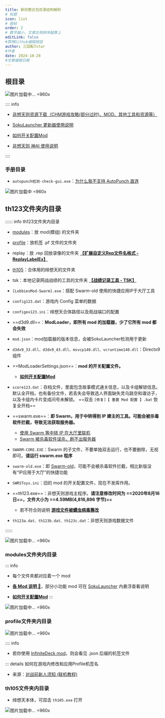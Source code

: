 ```yaml
---
title: 新则整合包目录结构解析
# 标题
icon: list
# 图标
order: 2
# 数字越小，文章左侧排序越靠上
editLink: false
#禁用Github编辑按钮
author: 三回転Tstar
#作者
date: 2024-10-28
#文章编辑日期
---
```

## 根目录

![图片加载中... =960x](https://bu.dusays.com/2024/10/28/671fb3792143a.jpg "根目录")

:::: info 

- [非想天则资源下载（CHM游戏攻略(部分过时)、MOD、其他工具和资源等）](/about/)

- [SokuLauncher 更新器使用说明](/FAQ/update.html)

- [如何开关配置Mod](/mods/WhatsMod.html)

- [非想天则 神AI 使用说明](/FAQ/Others/th123AI.html)

<!-- @include: ../mods/WhatsMod.md#ModReset -->

::::


### 手册目录

- `autopunch检测-check-gui.exe`：[为什么我不支持 AutoPunch 直连](FAQ/Play/AP_NOT_Supported.html)

![图片加载中 =960x](https://bu.dusays.com/2024/10/28/671fb379122e6.jpg "手册目录")

## th123文件夹内目录

:::::: info th123文件夹内目录
- [modules](/FAQ/tree.html#modules%E6%96%87%E4%BB%B6%E5%A4%B9%E5%86%85%E7%9B%AE%E5%BD%95)：放 mod(模组) 的文件夹

- [profile](/FAQ/tree.html#profile%E6%96%87%E4%BB%B6%E5%A4%B9%E5%86%85%E7%9B%AE%E5%BD%95)：放机签 .pf 文件的文件夹

- replay：放 .rep 回放录像的文件夹  [**【扩展自定义Rep文件名格式 - ReplayLabelEx】**](/mods/QoLMods/ReplayLabelEx.html)

- [th105](/FAQ/tree.html#th105%E6%96%87%E4%BB%B6%E5%A4%B9%E5%86%85%E7%9B%AE%E5%BD%95)：合体用的绯想天的文件夹

- tsk：本地记录网战战绩的工具的文件夹  [**【战绩记录工具 - TSK】**](/mods/QoLMods/TSK.html) 

- `[LobbiesMod-Swarm].exe`：搭配 Swarm-old 使用的快捷应用IP于大厅工具

- `config123.dat`：游戏内 Config 菜单的数据

- `configex123.ini`：绯想天合体路径以及观战端口的配置

- ==d3d9.dll==：**ModLoader，即所有 mod 的加载器，少了它所有 mod 都会失效**

- `mod.json`：mod加载器的版本信息，会被SokuLauncher检测用于更新

- `d3dx9_33.dll、d3dx9_43.dll、msvcp140.dll、vcruntime140.dll`：Directx9 组件

- ==ModLoaderSettings.json==：**mod 的开关配置文件。**
  - [**如何开关配置Mod**](/mods/WhatsMod.html)

- `score123.dat`：存档文件，里面包含故事模式通关信息，以及卡组解锁信息。默认全开档，也有备份文件，若丢失会导致选人界面缺失灵乌路空和诹访子，以及卡组内卡片变成问号未解锁。 ==双击 `[修复]【 重置 Mod 配置 】.bat` 恢复全开档==

- ==swarm.exe==：**即 Swarm，用于中转得到 IP 建主的工具。可能会被杀毒软件拦截，导致无法获取服务器。**
  - [使用 Swarm 等中转 IP 在大厅里联机](/BeforePlaying.html#%E4%BD%BF%E7%94%A8-swarm-%E7%AD%89%E4%B8%AD%E8%BD%AC-ip-%E5%9C%A8%E5%A4%A7%E5%8E%85%E9%87%8C%E8%81%94%E6%9C%BA)
  - [Swarm 被杀毒软件误杀，刷不出服务器](/Beginners/BeforePlaying.html#swarm%E8%A2%AB%E8%AF%AF%E6%9D%80-%E5%88%B7%E4%B8%8D%E5%87%BA%E6%9C%8D%E5%8A%A1%E5%99%A8)

<!-- ::::: details 使用 Swarm 等中转 IP 在大厅里联机

<!-- @include: ../Beginners/BeforePlaying.md#SwarmUsage --===>


::::: -->

- `SWARM-CORE.EXE`：Swarm 的子文件，不要单独双击运行，也不要删除，无视即可。**请运行 swarm.exe 程序**

- `swarm-old.exe`：即 [Swarm-old](/Beginners/BeforePlaying.html#swarm%E8%A2%AB%E8%AF%AF%E6%9D%80-%E5%88%B7%E4%B8%8D%E5%87%BA%E6%9C%8D%E5%8A%A1%E5%99%A8)，可能不会被杀毒软件拦截，相比新版没有“IP应用于大厅”的快捷功能

- `SWRSToys.ini`：旧的 mod 的开关配置文件，现在不发挥作用。

- ==th123.exe==：非想天则游戏主程序。**请注意修改时间为 ==2020年8月16日==，文件大小为 ==4.59MB(4,816,896 字节)==**
  - 若不符合则说明 [**游戏文件被蠕虫病毒篡改**](/FAQ/Failed-to-Start/RamnitVirus.html)

- `th123a.dat、th123b.dat、th123c.dat`：非想天则游戏数据文件

::::::

![图片加载中... =960x](https://bu.dusays.com/2024/10/28/671fb3ed8c906.jpg "th123文件夹内目录")

### modules文件夹内目录

::: info
- 每个文件夹都对应着一个 mod

- [**各 Mod 说明 👀**](/mods/)，部分小功能 mod 可在 [SokuLauncher](/FAQ/update.html) 内悬浮查看说明

- [**如何开关配置Mod**](/mods/WhatsMod.html)
:::

![图片加载中... =960x](https://bu.dusays.com/2024/10/29/671fb89f9a38f.jpg "modules文件夹内目录")




### profile文件夹内目录

![图片加载中... =960x](https://bu.dusays.com/2024/10/29/671fba08445fd.jpg "profile文件夹内目录")

:::: info 

- 若你使用 [InfiniteDeck mod](/mods/AdvancedMods/InfiniteDeck.html)，则会看见 .json 后缀的机签文件


::: details 如何在游戏内修改和应用Profile机签名

- 来源：[对战前新人须知 (联机教程)](/Beginners/BeforePlaying.html#开始游戏前-设置好你的机签名-profile-、键位、卡组)

<!-- @include: ../Beginners/BeforePlaying.md#ProfileName -->




### th105文件夹内目录

- 绯想天本体，可双击 `th105.exe` 打开

![图片加载中... =960x](https://bu.dusays.com/2024/10/29/671fba9e137d8.jpg "th105文件夹内目录")

